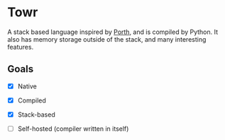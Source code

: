 # Towr

A stack based language inspired by [Porth](https://github.com/tsoding/porth), and is compiled by Python. It also has memory storage outside of the stack, and many interesting features.

## Goals

- [x] Native
- [x] Compiled
- [x] Stack-based 
- [ ] Self-hosted (compiler written in itself)


